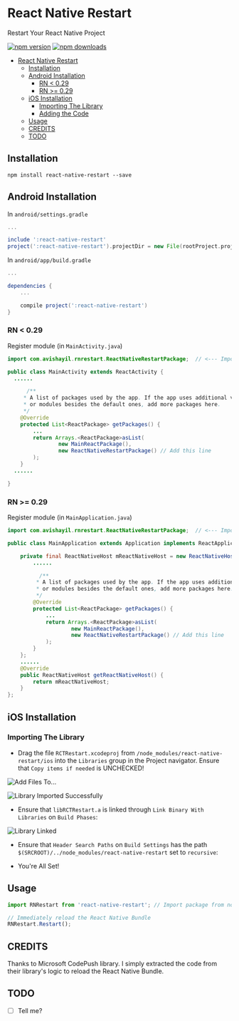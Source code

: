 # React Native Restart

Restart Your React Native Project

[![npm version](https://img.shields.io/npm/v/react-native-restart.svg?style=flat-square)](https://www.npmjs.com/package/react-native-restart)
[![npm downloads](https://img.shields.io/npm/dm/react-native-restart.svg?style=flat-square)](https://www.npmjs.com/package/react-native-restart)

<!-- TOC depthFrom:1 depthTo:6 withLinks:1 updateOnSave:1 orderedList:0 -->

- [React Native Restart](#react-native-restart)
	- [Installation](#installation)
	- [Android Installation](#android-installation)
		- [RN < 0.29](#rn-029)
		- [RN >= 0.29](#rn-029)
	- [iOS Installation](#ios-installation)
		- [Importing The Library](#importing-the-library)
		- [Adding the Code](#adding-the-code)
	- [Usage](#usage)
	- [CREDITS](#credits)
	- [TODO](#todo)

<!-- /TOC -->

## Installation
`npm install react-native-restart --save`

## Android Installation

In `android/settings.gradle`
```gradle
...

include ':react-native-restart'
project(':react-native-restart').projectDir = new File(rootProject.projectDir, '../node_modules/react-native-restart/android')
```

In `android/app/build.gradle`

```gradle
...

dependencies {
    ...

    compile project(':react-native-restart')
}
```

### RN < 0.29

Register module (in `MainActivity.java`)

```java
import com.avishayil.rnrestart.ReactNativeRestartPackage;  // <--- Import

public class MainActivity extends ReactActivity {
  ......

      /**
     * A list of packages used by the app. If the app uses additional views
     * or modules besides the default ones, add more packages here.
     */
    @Override
    protected List<ReactPackage> getPackages() {
        ...
        return Arrays.<ReactPackage>asList(
                new MainReactPackage(),
                new ReactNativeRestartPackage() // Add this line
        );
    }
  ......

}
```

### RN >= 0.29

Register module (in `MainApplication.java`)

```java
import com.avishayil.rnrestart.ReactNativeRestartPackage;  // <--- Import

public class MainApplication extends Application implements ReactApplication {

	private final ReactNativeHost mReactNativeHost = new ReactNativeHost(this) {
  		......

	      /**
	     * A list of packages used by the app. If the app uses additional views
	     * or modules besides the default ones, add more packages here.
	     */
	    @Override
	    protected List<ReactPackage> getPackages() {
	        ...
	        return Arrays.<ReactPackage>asList(
	                new MainReactPackage(),
	                new ReactNativeRestartPackage() // Add this line
	        );
	    }
	};
	......
	@Override
	public ReactNativeHost getReactNativeHost() {
    	return mReactNativeHost;
	}
};

```

## iOS Installation

### Importing The Library

 * Drag the file `RCTRestart.xcodeproj` from `/node_modules/react-native-restart/ios` into the `Libraries` group in the Project navigator. Ensure that `Copy items if needed` is UNCHECKED!

  ![Add Files To...](http://i.imgur.com/puxHiIg.png)

  ![Library Imported Successfully](http://i.imgur.com/toZUWg5.png)

 * Ensure that `libRCTRestart.a` is linked through `Link Binary With Libraries` on `Build Phases`:

  ![Library Linked](http://i.imgur.com/Sm1birt.png)

 * Ensure that `Header Search Paths` on `Build Settings` has the path `$(SRCROOT)/../node_modules/react-native-restart` set to `recursive`:

 * You're All Set!


## Usage

```javascript
import RNRestart from 'react-native-restart'; // Import package from node modules

// Immediately reload the React Native Bundle
RNRestart.Restart();
```

## CREDITS
Thanks to Microsoft CodePush library. I simply extracted the code from their library's logic to reload the React Native Bundle.

## TODO
 * [ ] Tell me?
